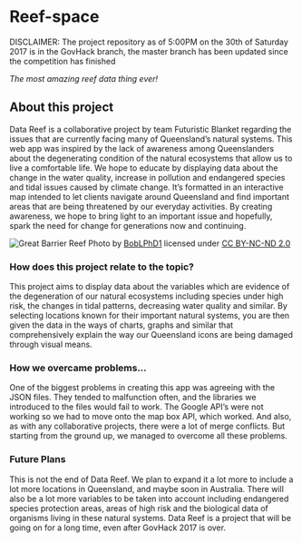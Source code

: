 # Reef-space
DISCLAIMER: The project repository as of 5:00PM on the 30th of Saturday 2017 is in the GovHack branch, the master branch has been updated since the competition has finished

*The most amazing reef data thing ever!*

## About this project

Data Reef is a collaborative project by team Futuristic Blanket regarding the issues that are currently facing many of Queensland’s natural systems.
This web app was inspired by the lack of awareness among Queenslanders about the degenerating condition of the natural ecosystems that allow us to live a comfortable life.
We hope to educate by displaying data about the change in the water quality, increase in pollution and endangered species and tidal issues caused by climate change.
It’s formatted in an interactive map intended to let clients navigate around Queensland and find important areas that are being threatened by our everyday activities.
By creating awareness, we hope to bring light to an important issue and hopefully, spark the need for change for generations now and continuing.

![Great Barrier Reef](https://farm5.staticflickr.com/4312/36098187321_6592c8fb0b_k_d.jpg)
Photo by [BobLPhD1](https://www.flickr.com/photos/wickwob/) licensed under [CC BY-NC-ND 2.0](https://creativecommons.org/licenses/by-nc-nd/2.0/legalcode)

### How does this project relate to the topic?

This project aims to display data about the variables which are evidence of the degeneration of our natural ecosystems including species under high risk, the changes in tidal patterns, decreasing water quality and similar. By selecting locations known for their important natural systems, you are then given the data in the ways of charts, graphs and similar that comprehensively explain the way our Queensland icons are being damaged through visual means.

### How we overcame problems...

One of the biggest problems in creating this app was agreeing with the JSON files. They tended to malfunction often, and the libraries we introduced to the files would fail to work. The Google API’s were not working so we had to move onto the map box API, which worked. And also, as with any collaborative projects, there were a lot of merge conflicts. But starting from the ground up, we managed to overcome all these problems.

### Future Plans

This is not the end of Data Reef. We plan to expand it a lot more to include a lot more locations in Queensland, and maybe soon in Australia. There will also be a lot more variables to be taken into account including endangered species protection areas, areas of high risk and the biological data of organisms living in these natural systems. Data Reef is a project that will be going on for a long time, even after GovHack 2017 is over.

